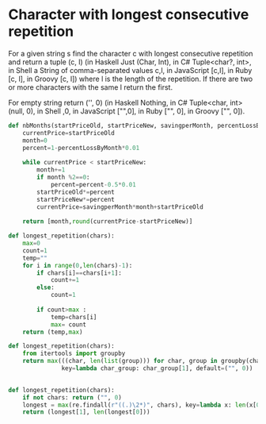 # Character with longest consecutive repetition

For a given string s find the character c with longest consecutive repetition and return a tuple (c, l) (in Haskell Just (Char, Int), in C# Tuple<char?, int>, in Shell a String of comma-separated values c,l, in JavaScript [c,l], in Ruby [c, l], in Groovy [c, l]) where l is the length of the repetition. If there are two or more characters with the same l return the first.</br>

For empty string return ('', 0) (in Haskell Nothing, in C# Tuple<char, int>(null, 0), in Shell ,0, in JavaScript ["",0], in Ruby ["", 0], in Groovy ["", 0]).</br>



```python
def nbMonths(startPriceOld, startPriceNew, savingperMonth, percentLossByMonth):
    currentPrice=startPriceOld
    month=0
    percent=1-percentLossByMonth*0.01
    
    while currentPrice < startPriceNew:
        month+=1           
        if month %2==0:
            percent=percent-0.5*0.01 
        startPriceOld*=percent 
        startPriceNew*=percent           
        currentPrice=savingperMonth*month+startPriceOld     
            
    return [month,round(currentPrice-startPriceNew)]
```


```python
def longest_repetition(chars):
    max=0
    count=1
    temp=""
    for i in range(0,len(chars)-1):
        if chars[i]==chars[i+1]:
            count+=1
        else:
            count=1
            
        if count>max :
            temp=chars[i]            
            max= count   
    return (temp,max)
```	

```python	
def longest_repetition(chars):
    from itertools import groupby
    return max(((char, len(list(group))) for char, group in groupby(chars)),
               key=lambda char_group: char_group[1], default=("", 0))
```	    
          
```python	
			   
def longest_repetition(chars):
    if not chars: return ("", 0)    
    longest = max(re.findall(r"((.)\2*)", chars), key=lambda x: len(x[0]))
    return (longest[1], len(longest[0]))
```	